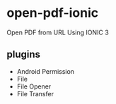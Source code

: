 # open-pdf-ionic
Open PDF from URL Using IONIC 3

## plugins
* Android Permission
* File
* File Opener
* File Transfer
